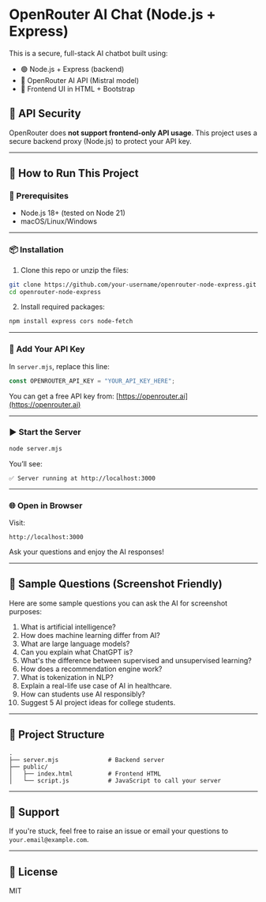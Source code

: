 # OpenRouter AI Chat (Node.js + Express)

This is a secure, full-stack AI chatbot built using:

- 🟢 Node.js + Express (backend)
- 🧠 OpenRouter AI API (Mistral model)
- 💬 Frontend UI in HTML + Bootstrap

## 🔐 API Security

OpenRouter does **not support frontend-only API usage**. This project uses a secure backend proxy (Node.js) to protect your API key.

---

## 🚀 How to Run This Project

### 🧰 Prerequisites

- Node.js 18+ (tested on Node 21)
- macOS/Linux/Windows

---

### 📦 Installation

1. Clone this repo or unzip the files:

```bash
git clone https://github.com/your-username/openrouter-node-express.git
cd openrouter-node-express
```

2. Install required packages:

```bash
npm install express cors node-fetch
```

---

### 🔧 Add Your API Key

In `server.mjs`, replace this line:

```js
const OPENROUTER_API_KEY = "YOUR_API_KEY_HERE";
```

You can get a free API key from: [https://openrouter.ai](https://openrouter.ai)

---

### ▶️ Start the Server

```bash
node server.mjs
```

You’ll see:
```
✅ Server running at http://localhost:3000
```

---

### 🌐 Open in Browser

Visit:

```
http://localhost:3000
```

Ask your questions and enjoy the AI responses!

---

## 🤖 Sample Questions (Screenshot Friendly)

Here are some sample questions you can ask the AI for screenshot purposes:

1. What is artificial intelligence?
2. How does machine learning differ from AI?
3. What are large language models?
4. Can you explain what ChatGPT is?
5. What's the difference between supervised and unsupervised learning?
6. How does a recommendation engine work?
7. What is tokenization in NLP?
8. Explain a real-life use case of AI in healthcare.
9. How can students use AI responsibly?
10. Suggest 5 AI project ideas for college students.

---

## 📂 Project Structure

```
.
├── server.mjs              # Backend server
├── public/
│   ├── index.html          # Frontend HTML
│   └── script.js           # JavaScript to call your server
```

---

## 🙋 Support

If you're stuck, feel free to raise an issue or email your questions to `your.email@example.com`.

---

## 📜 License

MIT
